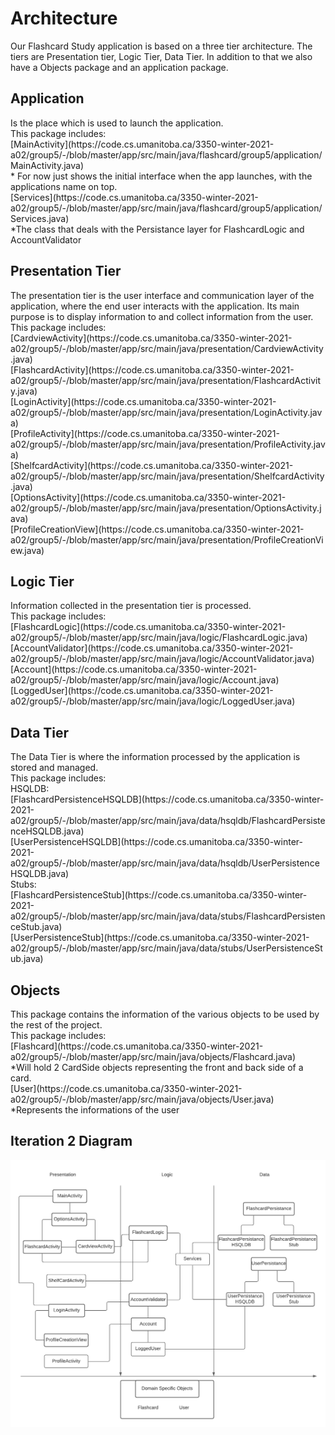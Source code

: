 # Architecture
<p> Our Flashcard Study application is based on a three tier architecture. The tiers are Presentation tier, 
Logic Tier, Data Tier. In addition to that we also have a Objects package and an application package.
</p>

## Application
<p> Is the place which is used to launch the application.<br> 
This package includes:<br>
[MainActivity](https://code.cs.umanitoba.ca/3350-winter-2021-a02/group5/-/blob/master/app/src/main/java/flashcard/group5/application/MainActivity.java) <br>
    * For now just shows the initial interface when the app launches, with the applications name on top.<br>
[Services](https://code.cs.umanitoba.ca/3350-winter-2021-a02/group5/-/blob/master/app/src/main/java/flashcard/group5/application/Services.java) <br>
    *The class that deals with the Persistance layer for FlashcardLogic and AccountValidator
</p>

## Presentation Tier
<p> The presentation tier is the user interface and communication layer of the application, where the 
end user interacts with the application. Its main purpose is to display information to and collect information from the user.<br>
This package includes: <br>
[CardviewActivity](https://code.cs.umanitoba.ca/3350-winter-2021-a02/group5/-/blob/master/app/src/main/java/presentation/CardviewActivity.java) <br>
[FlashcardActivity](https://code.cs.umanitoba.ca/3350-winter-2021-a02/group5/-/blob/master/app/src/main/java/presentation/FlashcardActivity.java) <br>
[LoginActivity](https://code.cs.umanitoba.ca/3350-winter-2021-a02/group5/-/blob/master/app/src/main/java/presentation/LoginActivity.java) <br>
[ProfileActivity](https://code.cs.umanitoba.ca/3350-winter-2021-a02/group5/-/blob/master/app/src/main/java/presentation/ProfileActivity.java) <br>
[ShelfcardActivity](https://code.cs.umanitoba.ca/3350-winter-2021-a02/group5/-/blob/master/app/src/main/java/presentation/ShelfcardActivity.java) <br>
[OptionsActivity](https://code.cs.umanitoba.ca/3350-winter-2021-a02/group5/-/blob/master/app/src/main/java/presentation/OptionsActivity.java) <br>
[ProfileCreationView](https://code.cs.umanitoba.ca/3350-winter-2021-a02/group5/-/blob/master/app/src/main/java/presentation/ProfileCreationView.java) <br>
</p>

## Logic Tier
<p> Information collected in the presentation tier is processed.<br>
This package includes:<br>
[FlashcardLogic](https://code.cs.umanitoba.ca/3350-winter-2021-a02/group5/-/blob/master/app/src/main/java/logic/FlashcardLogic.java) <br>
[AccountValidator](https://code.cs.umanitoba.ca/3350-winter-2021-a02/group5/-/blob/master/app/src/main/java/logic/AccountValidator.java) <br>
[Account](https://code.cs.umanitoba.ca/3350-winter-2021-a02/group5/-/blob/master/app/src/main/java/logic/Account.java) <br>
[LoggedUser](https://code.cs.umanitoba.ca/3350-winter-2021-a02/group5/-/blob/master/app/src/main/java/logic/LoggedUser.java) <br>
</p>

## Data Tier
<p> The Data Tier is where the information processed by the application is stored and managed.<br>
This package includes:<br>
HSQLDB:<br>
[FlashcardPersistenceHSQLDB](https://code.cs.umanitoba.ca/3350-winter-2021-a02/group5/-/blob/master/app/src/main/java/data/hsqldb/FlashcardPersistenceHSQLDB.java) <br>
[UserPersistenceHSQLDB](https://code.cs.umanitoba.ca/3350-winter-2021-a02/group5/-/blob/master/app/src/main/java/data/hsqldb/UserPersistenceHSQLDB.java) <br>
Stubs:<br>
[FlashcardPersistenceStub](https://code.cs.umanitoba.ca/3350-winter-2021-a02/group5/-/blob/master/app/src/main/java/data/stubs/FlashcardPersistenceStub.java) <br>
[UserPersistenceStub](https://code.cs.umanitoba.ca/3350-winter-2021-a02/group5/-/blob/master/app/src/main/java/data/stubs/UserPersistenceStub.java) <br>
</p>

## Objects
<p> This package contains the information of the various objects to be used by the rest of the project.<br>
This package includes:<br>
[Flashcard](https://code.cs.umanitoba.ca/3350-winter-2021-a02/group5/-/blob/master/app/src/main/java/objects/Flashcard.java)<br>
    *Will hold 2 CardSide objects representing the front and back side of a card.<br>
[User](https://code.cs.umanitoba.ca/3350-winter-2021-a02/group5/-/blob/master/app/src/main/java/objects/User.java)<br>
    *Represents the informations of the user
</p>

## Iteration 2 Diagram 

![architecture](Architecture_iteration2.png)
